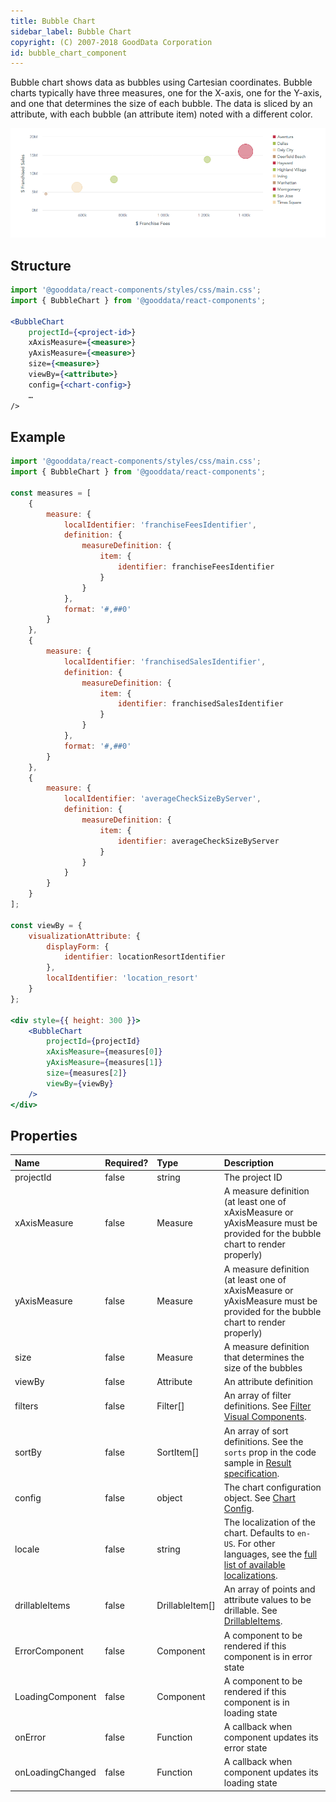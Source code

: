 ```yaml
---
title: Bubble Chart
sidebar_label: Bubble Chart
copyright: (C) 2007-2018 GoodData Corporation
id: bubble_chart_component
---
```


Bubble chart shows data as bubbles using Cartesian coordinates.
Bubble charts typically have three measures, one for the X-axis, one for the Y-axis, and one that determines the size of each bubble.
The data is sliced by an attribute, with each bubble (an attribute item) noted with a different color.

![Bubble Chart Component](assets/bubble_chart.png "Bubble Chart Component")

## Structure

```jsx
import '@gooddata/react-components/styles/css/main.css';
import { BubbleChart } from '@gooddata/react-components';

<BubbleChart
    projectId={<project-id>}
    xAxisMeasure={<measure>}
    yAxisMeasure={<measure>}
    size={<measure>}
    viewBy={<attribute>}
    config={<chart-config>}
    …
/>
```

## Example

```jsx
import '@gooddata/react-components/styles/css/main.css';
import { BubbleChart } from '@gooddata/react-components';

const measures = [
    {
        measure: {
            localIdentifier: 'franchiseFeesIdentifier',
            definition: {
                measureDefinition: {
                    item: {
                        identifier: franchiseFeesIdentifier
                    }
                }
            },
            format: '#,##0'
        }
    },
    {
        measure: {
            localIdentifier: 'franchisedSalesIdentifier',
            definition: {
                measureDefinition: {
                    item: {
                        identifier: franchisedSalesIdentifier
                    }
                }
            },
            format: '#,##0'
        }
    },
    {
        measure: {
            localIdentifier: 'averageCheckSizeByServer',
            definition: {
                measureDefinition: {
                    item: {
                        identifier: averageCheckSizeByServer
                    }
                }
            }
        }
    }
];

const viewBy = {
    visualizationAttribute: {
        displayForm: {
            identifier: locationResortIdentifier
        },
        localIdentifier: 'location_resort'
    }
};

<div style={{ height: 300 }}>
    <BubbleChart
        projectId={projectId}
        xAxisMeasure={measures[0]}
        yAxisMeasure={measures[1]}
        size={measures[2]}
        viewBy={viewBy}
    />
</div>
```

## Properties

| Name | Required? | Type | Description |
| :--- | :--- | :--- | :--- |
| projectId | false | string | The project ID |
| xAxisMeasure | false | Measure | A measure definition (at least one of xAxisMeasure or yAxisMeasure must be provided for the bubble chart to render properly) |
| yAxisMeasure | false | Measure | A measure definition (at least one of xAxisMeasure or yAxisMeasure must be provided for the bubble chart to render properly) |
| size | false | Measure | A measure definition that determines the size of the bubbles |
| viewBy | false | Attribute | An attribute definition |
| filters | false | Filter[] | An array of filter definitions. See [Filter Visual Components](filter_visual_components.md). |
| sortBy | false | SortItem[] | An array of sort definitions. See the `sorts` prop in the code sample in [Result specification](result_specification.md#sorting). |
| config | false | object | The chart configuration object. See [Chart Config](chart_config.md). |
| locale | false | string | The localization of the chart. Defaults to `en-US`. For other languages, see the [full list of available localizations](https://github.com/gooddata/gooddata-react-components/tree/master/src/translations). |
| drillableItems | false | DrillableItem[] | An array of points and attribute values to be drillable. See [DrillableItems](drillable_item.md).|
| ErrorComponent | false | Component | A component to be rendered if this component is in error state |
| LoadingComponent | false | Component | A component to be rendered if this component is in loading state |
| onError | false | Function | A callback when component updates its error state |
| onLoadingChanged | false | Function | A callback when component updates its loading state |

<!-- These internals are intentionally undocumented
| afterRender | false | Function | A callback after component is rendered |
| dataSource | false | DataSource class | A class that is used to resolve AFM |
| environment | false | string | An Internal property that changes behaviour in Analytical Designer and KPI Dashboards |
| height | false | number | Height of the component in pixels |
| pushData | false | Function | A callback after AFM is resolved |
-->
